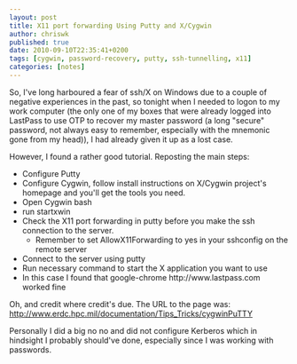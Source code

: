 ```yaml
---
layout: post
title: X11 port forwarding Using Putty and X/Cygwin
author: chriswk
published: true
date: 2010-09-10T22:35:41+0200
tags: [cygwin, password-recovery, putty, ssh-tunnelling, x11]
categories: [notes]
---
```


<p>So, I've long harboured a fear of ssh/X on Windows due to a couple of negative experiences in the past, so tonight when I needed to logon to my work computer (the only one of my boxes that were already logged into LastPass to use OTP to recover my master password (a long "secure" password, not always easy to remember, especially with the mnemonic gone from my head)), I had already given it up as a lost case.</p>
<p>However, I found a rather good tutorial. Reposting the main steps:</p>
<ul>
<li>Configure Putty</li>
<li>Configure Cygwin, follow install instructions on X/Cygwin project's homepage and you'll get the tools you need.</li>
<li>Open Cygwin bash</li>
<li>run startxwin</li>
<li>Check the X11 port forwarding in putty before you make the ssh connection to the server.
<ul>
<li>Remember to set AllowX11Forwarding to yes in your sshconfig on the remote server</li>
</ul>
</li>
<li>Connect to the server using putty</li>
<li>Run necessary command to start the X application you want to use</li>
<li>In this case I found that google-chrome http://www.lastpass.com worked fine</li>
</ul>
<p>Oh, and credit where credit's due. The URL to the page was: <a href="http://www.erdc.hpc.mil/documentation/Tips_Tricks/cygwinPuTTY">http://www.erdc.hpc.mil/documentation/Tips_Tricks/cygwinPuTTY</a></p>
<p>Personally I did a big no no and did not configure Kerberos which in hindsight I probably should've done, especially since I was working with passwords.</p>
